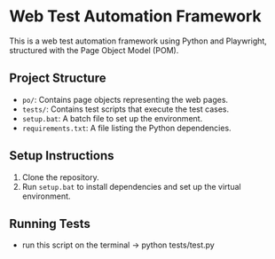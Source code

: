 # Web Test Automation Framework

This is a web test automation framework using Python and Playwright, structured with the Page Object Model (POM).

## Project Structure

- `po/`: Contains page objects representing the web pages.
- `tests/`: Contains test scripts that execute the test cases.
- `setup.bat`: A batch file to set up the environment.
- `requirements.txt`: A file listing the Python dependencies.

## Setup Instructions

1. Clone the repository.
2. Run `setup.bat` to install dependencies and set up the virtual environment.


## Running Tests
- run this script on the terminal -> python tests/test.py


